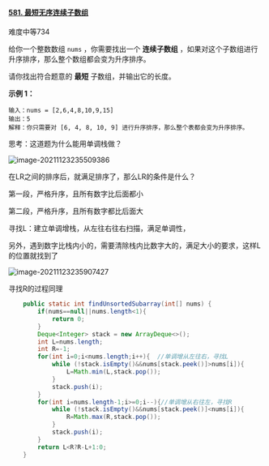 #### [581. 最短无序连续子数组](https://leetcode-cn.com/problems/shortest-unsorted-continuous-subarray/)

难度中等734

给你一个整数数组 `nums` ，你需要找出一个 **连续子数组** ，如果对这个子数组进行升序排序，那么整个数组都会变为升序排序。

请你找出符合题意的 **最短** 子数组，并输出它的长度。

 

**示例 1：**

```
输入：nums = [2,6,4,8,10,9,15]
输出：5
解释：你只需要对 [6, 4, 8, 10, 9] 进行升序排序，那么整个表都会变为升序排序。
```

思考：这道题为什么能用单调栈做？

![image-20211123235509386](C:\Users\丁传传\AppData\Roaming\Typora\typora-user-images\image-20211123235509386.png)

在LR之间的排序后，就满足排序了，那么LR的条件是什么？

第一段，严格升序，且所有数字比后面都小

第二段，严格升序，且所有数字都比后面大

寻找L：建立单调增栈，从左往右往右扫描，满足单调性，

另外，遇到数字比栈内小的，需要清除栈内比数字大的，满足大小的要求，这样L的位置就找到了

![image-20211123235907427](C:\Users\丁传传\AppData\Roaming\Typora\typora-user-images\image-20211123235907427.png)

寻找R的过程同理

```java
    public static int findUnsortedSubarray(int[] nums) {
        if(nums==null||nums.length<1){
            return 0;
        }
        Deque<Integer> stack = new ArrayDeque<>();
        int L=nums.length;
        int R=-1;
        for(int i=0;i<nums.length;i++){  //单调增从左往右，寻找L
            while (!stack.isEmpty()&&nums[stack.peek()]>nums[i]){
                L=Math.min(L,stack.pop());
            }
            stack.push(i);
        }
        for(int i=nums.length-1;i>=0;i--){//单调增从右往左，寻找R
            while (!stack.isEmpty()&&nums[stack.peek()]<nums[i]){
                R=Math.max(R,stack.pop());
            }
            stack.push(i);
        }
        return L<R?R-L+1:0;
    }
```

